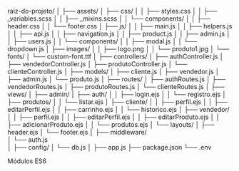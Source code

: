 raiz-do-projeto/
│
├── assets/
│   ├── css/
│   │   ├── styles.css
│   │   ├── _variables.scss
│   │   ├── _mixins.scss
│   │   └── components/
│   │       ├── header.css
│   │       └── footer.css
│   ├── js/
│   │   ├── main.js
│   │   ├── helpers.js
│   │   ├── api.js
│   │   ├── navigation.js
│   │   ├── product.js
│   │   ├── admin.js
│   │   ├── users.js
│   │   └── components/
│   │       ├── modal.js
│   │       └── dropdown.js
│   ├── images/
│   │   ├── logo.png
│   │   └── produto1.jpg
│   └── fonts/
│       └── custom-font.ttf
│
├── controllers/
│   ├── authController.js
│   ├── vendedorController.js
│   ├── produtoController.js
│   └── clienteController.js
│
├── models/
│   ├── cliente.js
│   ├── vendedor.js
│   ├── admin.js
│   └── produto.js
│
├── routes/
│   ├── authRoutes.js
│   ├── vendedorRoutes.js
│   ├── produtoRoutes.js
│   └── clienteRoutes.js
│
├── views/
│   ├── admin/
│   ├── auth/
│   │   ├── login.ejs
│   │   └── registro.ejs
│   ├── produtos/
│   │   └── listar.ejs
│   ├── cliente/
│   │   ├── perfil.ejs
│   │   ├── editarPerfil.ejs
│   │   ├── carrinho.ejs
│   │   └── historico.ejs
│   ├── vendedor/
│   │   ├── perfil.ejs
│   │   ├── editarPerfil.ejs
│   │   ├── editarProduto.ejs
│   │   ├── adicionarProduto.ejs
│   │   └── produtos.ejs
│   └── layouts/
│       ├── header.ejs
│       └── footer.ejs
│
├── middleware/           
│   └── auth.js           
│
├── config/
│   └── db.js
│
├── app.js
├── package.json
└── .env


Módulos ES6
